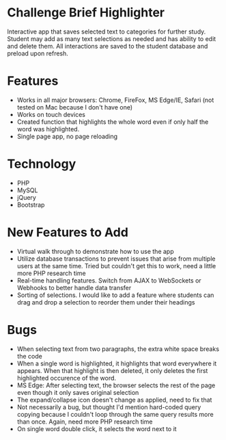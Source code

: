 # Challenge Brief Highlighter
Interactive app that saves selected text to categories for further study. Student may add as many text selections as needed and has ability to edit and delete them. All interactions are saved to the student database and preload upon refresh.


# Features
* Works in all major browsers: Chrome, FireFox, MS Edge/IE, Safari (not tested on Mac because I don't have one)
* Works on touch devices
* Created function that highlights the whole word even if only half the word was highlighted.
* Single page app, no page reloading


# Technology
* PHP
* MySQL
* jQuery
* Bootstrap


# New Features to Add
* Virtual walk through to demonstrate how to use the app
* Utilize database transactions to prevent issues that arise from multiple users at the same time. Tried but couldn't get this to work, need a little more PHP research time
* Real-time handling features. Switch from AJAX to WebSockets or Webhooks to better handle data transfer
* Sorting of selections. I would like to add a feature where students can drag and drop a selection to reorder them under their headings


# Bugs
* When selecting text from two paragraphs, the extra white space breaks the code
* When a single word is highlighted, it highlights that word everywhere it appears. When that highlight is then deleted, it only deletes the first highlighted occurence of the word.
* MS Edge: After selecting text, the browser selects the rest of the page even though it only saves original selection
* The expand/collapse icon doesn't change as applied, need to fix that
* Not necessarily a bug, but thought I'd mention hard-coded query copying because I couldn't loop through the same query results more than once. Again, need more PHP research time
* On single word double click, it selects the word next to it